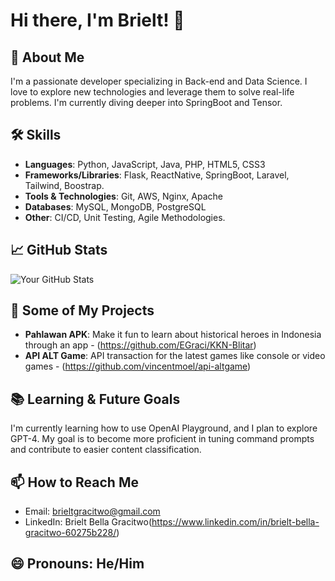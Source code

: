 # Hi there, I'm Brielt! 👋

## 🚀 About Me
I'm a passionate developer specializing in Back-end and Data Science. I love to explore new technologies and leverage them to solve real-life problems. I'm currently diving deeper into SpringBoot and Tensor.

## 🛠️ Skills
- **Languages**: Python, JavaScript, Java, PHP, HTML5, CSS3
- **Frameworks/Libraries**: Flask, ReactNative, SpringBoot, Laravel, Tailwind, Boostrap.
- **Tools & Technologies**: Git, AWS, Nginx, Apache
- **Databases**: MySQL, MongoDB, PostgreSQL
- **Other**: CI/CD, Unit Testing, Agile Methodologies.

## 📈 GitHub Stats

![Your GitHub Stats](https://github-readme-stats.vercel.app/api?username=egraci&show_icons=true&theme=radical)

## 💼 Some of My Projects
- **Pahlawan APK**: Make it fun to learn about historical heroes in Indonesia through an app - (https://github.com/EGraci/KKN-Blitar)
- **API ALT Game**: API transaction for the latest games like console or video games - (https://github.com/vincentmoel/api-altgame)

## 📚 Learning & Future Goals
I'm currently learning how to use OpenAI Playground, and I plan to explore GPT-4. My goal is to become more proficient in tuning command prompts and contribute to easier content classification.

## 📫 How to Reach Me
- Email: brieltgracitwo@gmail.com
- LinkedIn: Brielt Bella Gracitwo(https://www.linkedin.com/in/brielt-bella-gracitwo-60275b228/)

## 😄 Pronouns: He/Him
